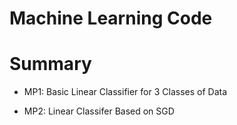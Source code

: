 # Machine Learning Code

# Summary

- MP1: Basic Linear Classifier for 3 Classes of Data

- MP2: Linear Classifer Based on SGD
